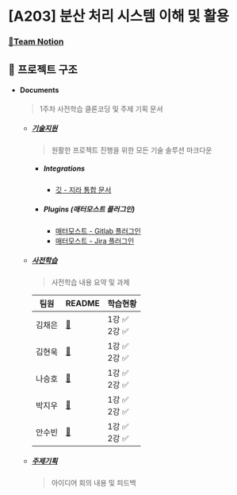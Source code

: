 # [A203] 분산 처리 시스템 이해 및 활용

### [💫Team Notion](https://www.notion.so/jiu-park/8d8a98436ed448d38bc4381f707df3b5)

## 🧩 프로젝트 구조

- #### Documents

  > 1주차 사전학습 클론코딩 및 주제 기획 문서

  - ##### [기술지원](./Document/기술지원)

    > 원활한 프로젝트 진행을 위한 모든 기술 솔루션 마크다운

    - ##### Integrations 
      - [깃 - 지라 통합 문서](./Document/기술지원/Integrations/Jira_Integration.md)

    - ##### Plugins (매터모스트 플러그인)
      - [매터모스트 - Gitlab 플러그인](./Document/기술지원/Plugins/Gitlab.md)
      - [매터모스트 - Jira 플러그인](./Document/기술지원/Plugins/Jira.md)

  
  - ##### [사전학습](./Document/사전학습)

    > 사전학습 내용 요약 및 과제

    | 팀원   | README                          | 학습현황         |
    | ------ | ------------------------------- | ---------------- |
    | 김채은 | [🔗](./Document/사전학습/김채은) | 1강 ✅<br />2강 ✅ |
    | 김현욱 | [🔗](./Document/사전학습/김현욱) | 1강 ✅<br />2강 ✅ |
    | 나승호 | [🔗](./Document/사전학습/나승호) | 1강 ✅<br />2강 ✅ |
    | 박지우 | [🔗](./Document/사전학습/박지우) | 1강 ✅<br />2강 ✅ |
    | 안수빈 | [🔗](./Document/사전학습/안수빈) | 1강 ✅<br />2강 ✅ |

    

  - ##### [주제기획](./Document/주제기획)

    > 아이디어 회의 내용 및 피드백





